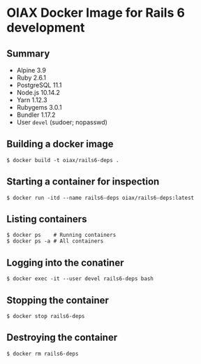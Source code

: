 # OIAX Docker Image for Rails 6 development

## Summary

* Alpine 3.9
* Ruby 2.6.1
* PostgreSQL 11.1
* Node.js 10.14.2
* Yarn 1.12.3
* Rubygems 3.0.1
* Bundler 1.17.2
* User `devel` (sudoer; nopasswd)

## Building a docker image

```
$ docker build -t oiax/rails6-deps .
```

## Starting a container for inspection

```
$ docker run -itd --name rails6-deps oiax/rails6-deps:latest
```

## Listing containers

```
$ docker ps    # Running containers
$ docker ps -a # All containers
```

## Logging into the conatiner

```
$ docker exec -it --user devel rails6-deps bash
```

## Stopping the container

```
$ docker stop rails6-deps
```

## Destroying the container

```
$ docker rm rails6-deps
```
